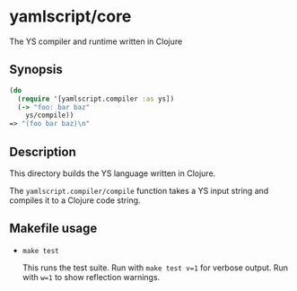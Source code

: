 yamlscript/core
===============

The YS compiler and runtime written in Clojure


## Synopsis

```clojure
(do
  (require '[yamlscript.compiler :as ys])
  (-> "foo: bar baz"
    ys/compile))
=> "(foo bar baz)\n"
```


## Description

This directory builds the YS language written in Clojure.

The `yamlscript.compiler/compile` function takes a YS input string and compiles
it to a Clojure code string.


## Makefile usage

* `make test`

  This runs the test suite.
  Run with `make test v=1` for verbose output.
  Run with `w=1` to show reflection warnings.
